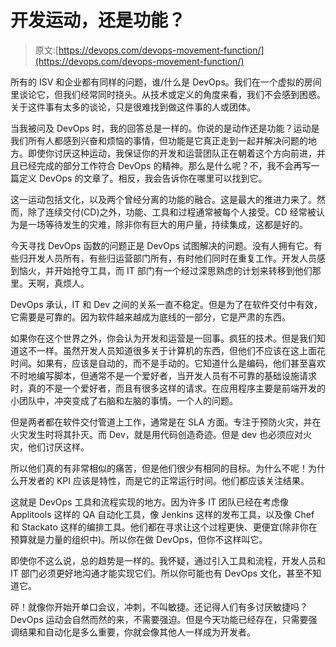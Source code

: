 # 开发运动，还是功能？

> 原文:[https://devops.com/devops-movement-function/](https://devops.com/devops-movement-function/)

所有的 ISV 和企业都有同样的问题，谁/什么是 DevOps。我们在一个虚拟的房间里谈论它，但我们经常同时挠头。从技术或定义的角度来看，我们不会感到困惑。关于这件事有太多的谈论，只是很难找到做这件事的人或团体。

当我被问及 DevOps 时，我的回答总是一样的。你说的是动作还是功能？运动是我们所有人都感到兴奋和烦恼的事情，但功能是它真正走到一起并解决问题的地方。即使你讨厌这种运动，我保证你的开发和运营团队正在朝着这个方向前进，并且已经完成的部分工作符合 DevOps 的精神。那么是什么呢？不，我不会再写一篇定义 DevOps 的文章了。相反，我会告诉你在哪里可以找到它。

这一运动包括文化，以及两个曾经分离的功能的融合。这是最大的推进力来了。然而，除了连续交付(CD)之外，功能、工具和过程通常被每个人接受。CD 经常被认为是一场等待发生的灾难，除非你有巨大的用户量，持续集成，这都是好的。

今天寻找 DevOps 函数的问题正是 DevOps 试图解决的问题。没有人拥有它。有些归开发人员所有，有些归运营部门所有，有时他们同时在重复工作。开发人员感到恼火，并开始抢夺工具，而 IT 部门有一个经过深思熟虑的计划来转移到他们那里。天啊，真烦人。

DevOps 承认，IT 和 Dev 之间的关系一直不稳定。但是为了在软件交付中有效，它需要是可靠的。因为软件越来越成为底线的一部分，它是严肃的东西。

如果你在这个世界之外，你会认为开发和运营是一回事。疯狂的技术。但是我们知道这不一样。虽然开发人员知道很多关于计算机的东西，但他们不应该在这上面花时间。如果有，应该是自动的，而不是手动的。它知道什么是编码，他们甚至喜欢不时地编写脚本，但通常不是一个爱好者，当开发人员有不可靠的基础设施请求时，真的不是一个爱好者，而且有很多这样的请求。在应用程序主要是前端开发的小团队中，冲突变成了右脑和左脑的事情。一个人的问题。

但是两者都在软件交付管道上工作，通常是在 SLA 方面。专注于预防火灾，并在火灾发生时将其扑灭。而 Dev，就是用代码创造奇迹。但是 dev 也必须应对火灾，他们讨厌这样。

所以他们真的有非常相似的痛苦，但是他们很少有相同的目标。为什么不呢！为什么开发者的 KPI 应该是特性，而是它的正常运行时间。他们都应该关注结果。

这就是 DevOps 工具和流程实现的地方。因为许多 IT 团队已经在考虑像 Applitools 这样的 QA 自动化工具，像 Jenkins 这样的发布工具，以及像 Chef 和 Stackato 这样的编排工具。他们都在寻求让这个过程更快、更便宜(除非你在预算就是力量的组织中)。所以你在做 DevOps，但你不这样叫它。

即使你不这么说，总的趋势是一样的。我怀疑，通过引入工具和流程，开发人员和 IT 部门必须更好地沟通才能实现它们。所以你可能也有 DevOps 文化，甚至不知道它。

砰！就像你开始开单口会议，冲刺，不叫敏捷。还记得人们有多讨厌敏捷吗？DevOps 运动会自然而然的来，不需要强迫。但是今天功能已经存在，只需要强调结果和自动化是多么重要，你就会像其他人一样成为开发者。